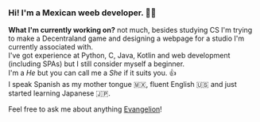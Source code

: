 ### Hi! I'm a Mexican weeb developer. 🧑‍💻

**What I'm currently working on?** not much, besides studying CS I'm trying to make a Decentraland game and designing a webpage for a studio I'm currently associated with.  
I've got experience at Python, C, Java, Kotlin and web development (including SPAs) but I still consider myself a beginner.  
I'm a *He* but you can call me a *She* if it suits you. 👍  
I speak Spanish as my mother tongue 🇲🇽, fluent English 🇺🇸 and just started learning Japanese 🇯🇵.

Feel free to ask me about anything [Evangelion](https://en.wikipedia.org/wiki/Neon_Genesis_Evangelion)!
<!--
**Misato-best-woman/Misato-best-woman** is a ✨ _special_ ✨ repository because its `README.md` (this file) appears on your GitHub profile.

Here are some ideas to get you started:

- 🔭 I’m currently working on ... ✅
- 🌱 I’m currently learning ... ✅
- 👯 I’m looking to collaborate on ...
- 🤔 I’m looking for help with ...
- 💬 Ask me about ... ✅
- 📫 How to reach me: ...
- 😄 Pronouns: ... ✅
- ⚡ Fun fact: ...
-->
